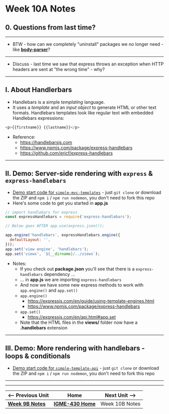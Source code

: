 # Week 10A Notes

## 0. Questions from last time?

---

 - BTW - how can we completely "uninstall" packages we no longer need - like [**body-parser**](https://www.npmjs.com/package/body-parser)?

---

- Discuss - last time we saw that express throws an exception when HTTP headers are sent at "the wrong time" - why?

---

## I. About Handlerbars
- Handlebars is a simple *templating* language.
- It uses a *template* and an *input object* to generate HTML or other text formats. Handlebars templates look like regular text with embedded Handlebars expressions:

```js
<p>{{firstname}} {{lastname}}</p>
```

- Reference:
  - https://handlebarsjs.com
  - https://www.npmjs.com/package/express-handlebars
  - https://github.com/ericf/express-handlebars

---

## II. Demo: Server-side rendering with `express` & `express-handlebars`
- [Demo start code for `simple-mvc-templates`](https://github.com/IGM-RichMedia-at-RIT/simple-mvc-templates) - just `git clone` or download the ZIP and `npm i` / `npm run nodemon`, you don't need to fork this repo
- Here's some code to get you started in **app.js**

```js
// import handlebars for express
const expressHandlebars = require('express-handlebars');

// Below goes AFTER app.use(express.json());

app.engine('handlebars', expressHandlebars.engine({
  defaultLayout: '',
}));
app.set('view engine', 'handlebars');
app.set('views', `${__dirname}/../views`);
```

- Notes:
  - If you check out **package.json** you'll see that there is a `express-handlebars` dependency ...
  - ... in **app.js** we are importing `express-handlebars`
  - And now we have some new express methods to work with `app.engine()` and `app.set()`
  - `app.engine()`
    - https://expressjs.com/en/guide/using-template-engines.html
    - https://www.npmjs.com/package/express-handlebars
  - `app.set()`
    - https://expressjs.com/en/api.html#app.set
  - Note that the HTML files in the **views/** folder now have a **.handlebars** extension

---

## III. Demo: More rendering with handlebars - loops & conditionals
- [Demo start code for `simple-template-api`](https://github.com/IGM-RichMedia-at-RIT/simple-template-api) - just `git clone` or download the ZIP and `npm i` / `npm run nodemon`, you don't need to fork this repo

 
---
---

| <-- Previous Unit | Home | Next Unit -->
| --- | --- | --- 
|   [**Week 9B Notes**](09B.md)  |  [**IGME-430 Home**](../) | Week 10B Notes
